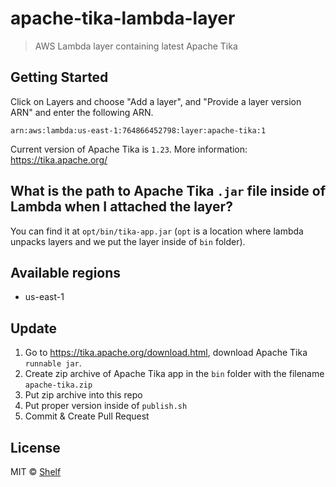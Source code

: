 # apache-tika-lambda-layer
> AWS Lambda layer containing latest Apache Tika

## Getting Started

Click on Layers and choose "Add a layer", and "Provide a layer version
ARN" and enter the following ARN.

```
arn:aws:lambda:us-east-1:764866452798:layer:apache-tika:1
```

Current version of Apache Tika is `1.23`. More information: https://tika.apache.org/

## What is the path to Apache Tika `.jar` file inside of Lambda when I attached the layer?

You can find it at `opt/bin/tika-app.jar` (`opt` is a location where lambda unpacks layers and we put the layer inside of `bin` folder).

## Available regions

* us-east-1

## Update

1. Go to https://tika.apache.org/download.html, download Apache Tika `runnable jar`.
2. Create zip archive of Apache Tika app in the `bin` folder with the filename `apache-tika.zip`
3. Put zip archive into this repo
3. Put proper version inside of `publish.sh`
4. Commit & Create Pull Request

## License

MIT © [Shelf](https://shelf.io)
